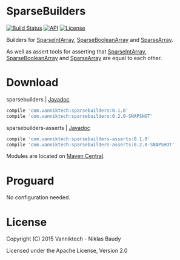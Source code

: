 # SparseBuilders

[![Build Status](https://travis-ci.org/vanniktech/SparseBuilders.svg)](https://travis-ci.org/vanniktech/SparseBuilders)
[![API](https://img.shields.io/badge/API-1%2B-brightgreen.svg?style=flat)](https://android-arsenal.com/api?level=1)
[![License](http://img.shields.io/:license-apache-blue.svg)](http://www.apache.org/licenses/LICENSE-2.0.html)

Builders for [SparseIntArray](http://developer.android.com/reference/android/util/SparseIntArray.html), [SparseBooleanArray](http://developer.android.com/reference/android/util/SparseBooleanArray.html) and [SparseArray](http://developer.android.com/reference/android/util/SparseArray.html).

As well as assert tools for asserting that [SparseIntArray](http://developer.android.com/reference/android/util/SparseIntArray.html), [SparseBooleanArray](http://developer.android.com/reference/android/util/SparseBooleanArray.html) and [SparseArray](http://developer.android.com/reference/android/util/SparseArray.html) are equal to each other.

# Download

sparsebuilders | [Javadoc](https://cdn.rawgit.com/vanniktech/SparseBuilders/master/sparsebuilders/javaDoc/release/index.html)

```groovy
compile 'com.vanniktech:sparsebuilders:0.1.0'
compile 'com.vanniktech:sparsebuilders:0.2.0-SNAPSHOT'
```

sparsebuilders-asserts | [Javadoc](https://cdn.rawgit.com/vanniktech/SparseBuilders/master/sparsebuilders-asserts/javaDoc/release/index.html)

```groovy
compile 'com.vanniktech:sparsebuilders-asserts:0.1.0'
compile 'com.vanniktech:sparsebuilders-asserts:0.2.0-SNAPSHOT'
```

Modules are located on [Maven Central](https://oss.sonatype.org/#nexus-search;quick~sparsebuilders).

# Proguard

No configuration needed.

# License

Copyright (C) 2015 Vanniktech - Niklas Baudy

Licensed under the Apache License, Version 2.0